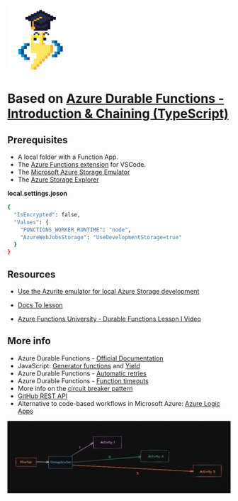 <img src="zappy-192.gif" height="150px"/>

# Based on [Azure Durable Functions - Introduction & Chaining (TypeScript)](https://github.com/marcduiker/azure-functions-university/tree/main/lessons/typescript/durable-functions/chaining)




##  Prerequisites

- A local folder with a Function App.  
- The [Azure Functions extension](https://marketplace.visualstudio.com/items?itemName=ms-azuretools.vscode-azurefunctions) for VSCode.  
- The [Microsoft Azure Storage Emulator](https://docs.microsoft.com/azure/storage/common/storage-use-emulator)  
- The [Azure Storage Explorer](https://azure.microsoft.com/features/storage-explorer/)  

**local.settings.joson**
```bash
{
  "IsEncrypted": false,
  "Values": {
    "FUNCTIONS_WORKER_RUNTIME": "node",
    "AzureWebJobsStorage": "UseDevelopmentStorage=true"
  }
}

```

## Resources

  - [Use the Azurite emulator for local Azure Storage development](https://docs.microsoft.com/en-gb/azure/storage/common/storage-use-azurite?toc=%2Fazure%2Fstorage%2Fblobs%2Ftoc.json&tabs=visual-studio-code)


 - [Docs To lesson](https://github.com/marcduiker/azure-functions-university/tree/main/lessons/typescript/durable-functions/chaining)



 - [Azure Functions University - Durable Functions Lesson I Video](https://youtu.be/gE130BITP9g)


 ## More info

* Azure Durable Functions - [Official Documentation](https://docs.microsoft.com/azure/azure-functions/durable/)
* JavaScript: [Generator functions](https://developer.mozilla.org/docs/Web/JavaScript/Reference/Statements/function*) and [Yield](https://developer.mozilla.org/docs/Web/JavaScript/Reference/Operators/yield)
* Azure Durable Functions - [Automatic retries](https://docs.microsoft.com/azure/azure-functions/durable/durable-functions-error-handling?tabs=javascript#automatic-retry-on-failure)
* Azure Durable Functions - [Function timeouts](https://docs.microsoft.com/azure/azure-functions/durable/durable-functions-error-handling?tabs=javascript#function-timeouts)
* More info on the [circuit breaker pattern](https://docs.microsoft.com/azure/architecture/patterns/circuit-breaker)
* [GitHub REST API](https://docs.github.com/en/rest)
* Alternative to code-based workflows in Microsoft Azure: [Azure Logic Apps](https://azure.microsoft.com/services/logic-apps/)


![diagram](img/diagram.png)


